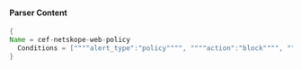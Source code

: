 #### Parser Content
```Java
{
Name = cef-netskope-web-policy
  Conditions = [""""alert_type":"policy"""", """"action":"block"""", """"traffic_type":"Web"""" ]
}
```